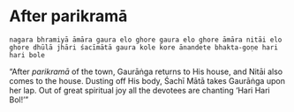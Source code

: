 # After parikramā

    nagara bhramiyā āmāra gaura elo ghore gaura elo ghore āmāra nitāi elo ghore dhūlā jhāri śacīmātā gaura kole kore ānandete bhakta-goṇe hari hari bole

“After *parikramā* of the town, Gaurāṅga returns to His house, and Nitāi also comes to the house. Dusting off His body, Śachī Mātā takes Gaurāṅga upon her lap. Out of great spiritual joy all the devotees are chanting ‘Hari Hari Bol!’”

